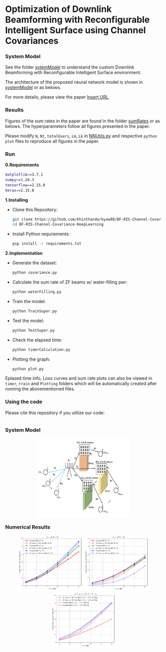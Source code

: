 # Optimization of Downlink Beamforming with Reconfigurable Intelligent Surface using Channel Covariances

### System Model

See the folder [sytemModel](./systemModel/fig1.png) to understand the custom Downlink Beamforming with Reconfigurable Intelligent Surface environment.

The architecture of the proposed neural network model is shown in [systemModel](/systemModel/modelArchitecture.png) or as belows.

For more details, please view the paper [Insert URL]().

### Results
Figures of the sum rates in the paper are found in the folder [sumRates](./sumRates/) or as belows.  The hyperparameters follow all figures presented in the paper. 

Please modify `N`, `Nt`, `totalUsers`, `Lm`, `Lk` in [NNUtils.py](./NNUtils.py) and respective `python` `plot` files to reproduce all figures in the paper.


### Run
**0.Requirements**
```bash
matplotlib==3.7.1
numpy==1.24.3
tensorflow==2.15.0
keras==2.15.0
```

**1.Installing**
* Clone this Repository:
    ```bash 
    git clone https://github.com/khinthandarkyaw98/BF-RIS-Channel-Covariance-DeepLearning.git
    cd BF-RIS-Channel-Covariance-DeepLearning
    ```
* Install Python requriements:
    ```bash
    pip install -r requirements.txt
    ```

**2.Implementation**
* Generate the dataset:
  ```bash 
  python covariance.py
  ```

* Calculate the sum rate of ZF beams w/ water-filling pwr:
  ```bash 
  python waterFilling.py
  ```

* Train the model: 
  ```bash
  python TrainSuper.py
  ```

* Test the model:
  ```bash
  python TestSuper.py
  ```

* Check the elapsed time:
  ```bash 
  python timerCalculation.py
  ```
  
* Plotting the graph:
  ```bash
  python plot.py
  ```
  
Eplased time info, Loss curves and sum rate plots can also be viewed in `timer`, `train` and  `Plotting` folders which will be automatically created after running the abovementioned files.

### Using the code
Please cite this repository if you utilize our code:
```
```

### System Model
<div align="center">
  <img src="https://github.com/khinthandarkyaw98/BF-RIS-Channel-Covariance-DeepLearning/blob/main/systemModel/fig1.png" style="width:300px; height:250px">
</div>

### Numerical Results
<div align="center">
  <img src="https://github.com/khinthandarkyaw98/BF-RIS-Channel-Covariance-DeepLearning/blob/main/sumRates/fig2.png" style="width:210px; height:180px">
  <img src="https://github.com/khinthandarkyaw98/BF-RIS-Channel-Covariance-DeepLearning/blob/main/sumRates/fig3.png" style="width:210px; height:180px">
  <img src="https://github.com/khinthandarkyaw98/BF-RIS-Channel-Covariance-DeepLearning/blob/main/sumRates/fig4.png" style="width:210px; height:180px">
</div>

